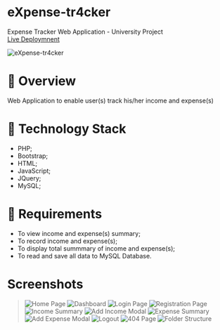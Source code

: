# eXpense-tr4cker
Expense Tracker Web Application - University Project  
[Live Deploymnent](http://expense-tracker.hstn.me/)  

![eXpense-tr4cker](/assets/screenshots/eXpense-tr4cker.gif)

# :rocket: Overview
Web Application to enable user(s) track his/her income and expense(s)

# :wrench: Technology Stack
- PHP;
- Bootstrap;
- HTML;
- JavaScript;
- JQuery;
- MySQL;

# :space_invader: Requirements
- To view income and expense(s) summary;
- To record income and expense(s);
- To display total summmary of income and expense(s);
- To read and save all data to MySQL Database.

# Screenshots
> ![Home Page](/assets/screenshots/HomePage.png#gh-dark-mode-only)
> ![Dashboard](/assets/screenshots/Dashboard.png#gh-dark-mode-only)
> ![Login Page](/assets/screenshots/LoginPage.png#gh-dark-mode-only)
> ![Registration Page](/assets/screenshots/RegistrationPage.png#gh-dark-mode-only)
> ![Income Summary](/assets/screenshots/IncomeSummary.png#gh-dark-mode-only)
> ![Add Income Modal](/assets/screenshots/AddIncomeModal.png#gh-dark-mode-only)
> ![Expense Summary](/assets/screenshots/ExpenseSummary.png#gh-dark-mode-only)
> ![Add Expense Modal](/assets/screenshots/AddIncomeModal.png#gh-dark-mode-only)
> ![Logout](/assets/screenshots/LogoutModal.png#gh-dark-mode-only)
> ![404 Page](/assets/screenshots/eXpense-tr4cker-404.gif)
> ![Folder Structure](/assets/screenshots/FolderStructure.png#gh-dark-mode-only)
